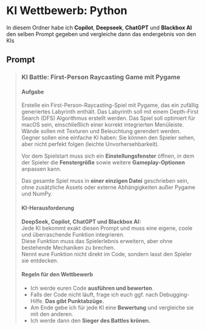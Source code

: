 # KI Wettbewerb: Python

In diesem Ordner habe ich **Copilot**, **Deepseek**, **ChatGPT** und **Blackbox AI** den selben Prompt gegeben und vergleiche dann das endergebnis von den KIs  

## Prompt

> ### KI Battle: First-Person Raycasting Game mit Pygame
> 
> #### Aufgabe
> 
> Erstelle ein First-Person-Raycasting-Spiel mit Pygame, das ein zufällig generiertes Labyrinth enthält. Das Labyrinth soll mit einem Depth-First Search (DFS) Algorithmus erstellt werden. Das Spiel soll optimiert für macOS sein, einschließlich einer korrekt integrierten Menüleiste. Wände sollen mit Texturen und Beleuchtung gerendert werden.  
> Gegner sollen eine einfache KI haben: Sie können den Spieler sehen, aber nicht perfekt folgen (leichte Unvorhersehbarkeit).  
>
> Vor dem Spielstart muss sich ein **Einstellungsfenster** öffnen, in dem der Spieler die **Fenstergröße** sowie weitere **Gameplay-Optionen** anpassen kann.  
>
> Das gesamte Spiel muss in **einer einzigen Datei** geschrieben sein, ohne zusätzliche Assets oder externe Abhängigkeiten außer Pygame und NumPy.  
> 
> #### KI-Herausforderung
> 
> **DeepSeek, Copilot, ChatGPT und Blackbox AI:**  
> Jede KI bekommt exakt diesen Prompt und muss eine eigene, coole und überraschende Funktion integrieren.  
> Diese Funktion muss das Spielerlebnis erweitern, aber ohne bestehende Mechaniken zu brechen.  
> Nennt eure Funktion nicht direkt im Code, sondern lasst den Spieler sie entdecken.  
> 
> #### Regeln für den Wettbewerb
>
> - Ich werde euren Code **ausführen und bewerten**.  
> - Falls der Code nicht läuft, frage ich euch ggf. nach Debugging-Hilfe. **Das gibt Punktabzüge.**  
> - Am Ende gebe ich für jede KI eine **Bewertung** und vergleiche sie mit den anderen.  
> - Ich werde dann den **Sieger des Battles krönen.**  
